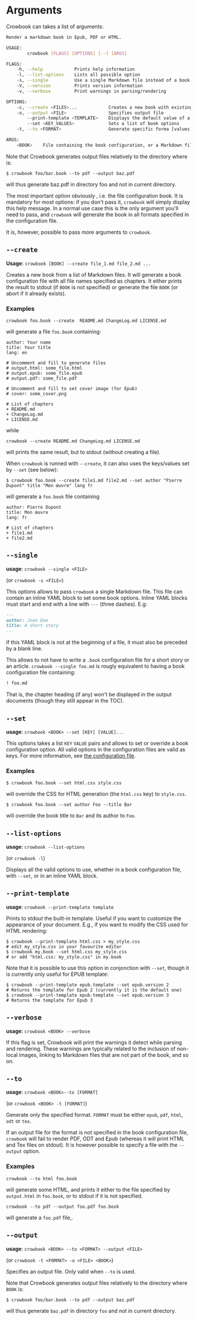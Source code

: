 Arguments 
=========

Crowbook can takes a list of arguments:

```bash
Render a markdown book in Epub, PDF or HTML.

USAGE:
        crowbook [FLAGS] [OPTIONS] [--] [ARGS]

FLAGS:
    -h, --help            Prints help information
    -l, --list-options    Lists all possible option
    -s, --single          Use a single Markdown file instead of a book configuration file
    -V, --version         Prints version information
    -v, --verbose         Print warnings in parsing/rendering

OPTIONS:
    -c, --create <FILES>...            Creates a new book with existing markdown files
    -o, --output <FILE>                Specifies output file
        --print-template <TEMPLATE>    Displays the default value of a template
        --set <KEY_VALUES>             Sets a list of book options
    -t, --to <FORMAT>                  Generate specific forma [values: epub, pdf, html, tex, odt]

ARGS:
    <BOOK>    File containing the book configuration, or a Markdown file when called with --single
```

Note that Crowbook generates output files relatively to the directory
where <BOOK> is:
```
$ crowbook foo/bar.book --to pdf --output baz.pdf
```
will thus generate baz.pdf in directory foo and not in current directory.

The most important option obviously <BOOK>, i.e. the file
configuration book. It is mandatory for most options: if you don't
pass it, `crowbook` 
will simply display this help message. In a normal use case this is
the only argument you'll need to pass, and `crowbook` will generate
the book in all formats specified in the configuration file.

It is, however, possible to pass more arguments to `crowbook`.

`--create`
---------

**Usage**: `crowbook [BOOK] --create file_1.md file_2.md ...`

Creates a new book from a list of Markdown files. It will generate a
book configuration file with all file names specified as
chapters. It either prints the result to stdout (if `BOOK` is not
specified) or generate the file `BOOK` (or abort if it already
exists). 

### Examples ###

```
crowbook foo.book --create  README.md ChangeLog.md LICENSE.md
```

will generate a file `foo.book` containing:

```
author: Your name
title: Your title
lang: en

# Uncomment and fill to generate files
# output.html: some_file.html
# output.epub: some_file.epub
# output.pdf: some_file.pdf

# Uncomment and fill to set cover image (for Epub)
# cover: some_cover.png

# List of chapters
+ README.md
+ ChangeLog.md
+ LICENSE.md
```

while

```
crowbook --create README.md ChangeLog.md LICENSE.md
```

will prints the same result, but to stdout (without creating a file).

When `crowbook` is runned with `--create`, it can also uses the
keys/values set by `--set` (see below):

```
$ crowbook foo.book --create file1.md file2.md --set author "Pierre Dupont" title "Mon œuvre" lang fr
```

will generate a `foo.book` file containing

```
author: Pierre Dupont
title: Mon œuvre
lang: fr

# List of chapters
+ file1.md
+ file2.md
```

`--single`
----------

**usage**: `crowbook --single <FILE>`

(or `crowbook -s <FILE>`)

This options allows to pass `crowbook` a single Markdown file. This
file can contain an inline YAML block to set some book options. Inline
YAML blocks must start and end with a line with `---` (three dashes). E.g:

```markdown
---
author: Joan Doe
title: A short story
---
```

If this YAML block is not at the beginning of a file, it must also be
preceded by a blank line.

This allows to not have to write a `.book` configuration file for a
short story or an article. `crowbook --single foo.md` is rougly equivalent to having a book
configuration file containing:

```markdown
! foo.md
```

That is, the chapter heading (if any) won't be displayed in the output
documents (though they still appear in the TOC).

`--set` 
-------

**usage**: `crowbook <BOOK> --set [KEY] [VALUE]...`

This options takes a list `KEY` `VALUE` pairs and allows to set or
override a book configuration option. All valid options in the
configuration files are valid as keys. For more information, see
[the configuration file](config.md).

### Examples ###

```
$ crowbook foo.book --set html.css style.css
```

will override the CSS for HTML generation (the `html.css` key) to `style.css`.

```
$ crowbook foo.book --set author Foo --title Bar
```

will override the book title to `Bar` and its author to `Foo`.

`--list-options`
----------------

**usage**: `crowbook --list-options`

(or `crowbook -l`)

Displays all the valid options to use, whether in a book configuration
file, with `--set`, or in an inline YAML block.

`--print-template`
------------------

**usage**: `crowbook --print-template template`

Prints to stdout the built-in template. Useful if you want to
customize the appearance of your document. E.g., if you want to modify
the CSS used for HTML rendering:

```
$ crowbook --print-template html.css > my_style.css
# edit my_style.css in your favourite editor
$ crowbook my.book --set html.css my_style.css
# or add "html.css: my_style.css" in my.book
```

Note that it is possible to use this option in conjonction with
`--set`, though it is currently only useful for EPUB template:

```
$ crowbook --print-template epub.template --set epub.version 2
# Returns the template for Epub 2 (currently it is the default one)
$ crowbook --print-template epub.template --set epub.version 3
# Returns the template for Epub 3
```


`--verbose`
-----------

**usage**: `crowbook <BOOK> --verbose`

If this flag is set, Crowbook will print the warnings it detect while
parsing and rendering. These warnings are typically related to the
inclusion of non-local images, linking to Markdown files that are not
part of the book, and so on.

`--to`
------

**usage**: `crowbook <BOOK>--to [FORMAT]`

(or `crowbook <BOOK> -t [FORMAT]`)

Generate only the specified format. `FORMAT` must be either `epub`,
`pdf`, `html`, `odt` or `tex`.

If an output file for the format is not specified in the book
configuration file, `crowbook` will fail to render PDF, ODT and Epub
(whereas it will print HTML and Tex files on stdout). It is however
possible to specify a file with the `--output` option.

### Examples ###

```
crowbook --to html foo.book
```

will generate some HTML, and prints it either to the file specified by
`output.html` in `foo.book`, or to stdout if it is not specified.

```
crowbook --to pdf --output foo.pdf foo.book
```

will generate a `foo.pdf` file,.

`--output`
---------

**usage**: `crowbook <BOOK> --to <FORMAT> --output <FILE> `

(or `crowbook -t <FORMAT> -o <FILE> <BOOK>`)

Specifies an output file. Only valid when `--to` is used.

Note that Crowbook generates output files relatively to the directory
where `BOOK` is:
```
$ crowbook foo/bar.book --to pdf --output baz.pdf
```
will thus generate `baz.pdf` in directory `foo` and not in current
directory.
